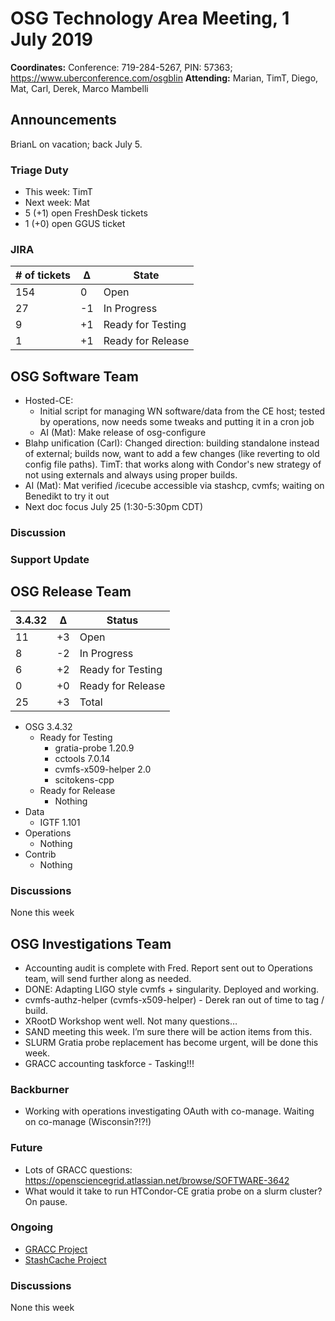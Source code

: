 # OSG Technology Area Meeting, 1 July 2019

**Coordinates:** Conference: 719-284-5267, PIN: 57363; <https://www.uberconference.com/osgblin>
**Attending:** Marian, TimT, Diego, Mat, Carl, Derek, Marco Mambelli


## Announcements

BrianL on vacation; back July 5.


### Triage Duty

-   This week: TimT
-   Next week: Mat
-   5 (+1) open FreshDesk tickets
-   1 (+0) open GGUS ticket


### JIRA

| # of tickets | &Delta; | State             |
|------------- |-------- |------------------ |
| 154          |  0      | Open              |
| 27           | -1      | In Progress       |
| 9            | +1      | Ready for Testing |
| 1            | +1      | Ready for Release |


## OSG Software Team

-   Hosted-CE:
    -   Initial script for managing WN software/data from the CE host; tested by operations, now needs some tweaks and putting it in a cron job
    -   AI (Mat): Make release of osg-configure
-   Blahp unification (Carl): Changed direction: building standalone instead of external;
    builds now, want to add a few changes (like reverting to old config file paths).
    TimT: that works along with Condor's new strategy of not using externals and always using proper builds.
-   AI (Mat): Mat verified /icecube accessible via stashcp, cvmfs;
        waiting on Benedikt to try it out
-   Next doc focus July 25 (1:30-5:30pm CDT)


### Discussion



### Support Update



## OSG Release Team

| 3.4.32 | &Delta; | Status            |
|------ |------- |----------------- |
| 11     | +3      | Open              |
| 8      | -2      | In Progress       |
| 6      | +2      | Ready for Testing |
| 0      | +0      | Ready for Release |
| 25     | +3      | Total             |

-   OSG 3.4.32  
    -   Ready for Testing  
        -   gratia-probe 1.20.9
        -   cctools 7.0.14
        -   cvmfs-x509-helper 2.0
        -   scitokens-cpp
    -   Ready for Release
        -   Nothing
-   Data  
    -   IGTF 1.101
-   Operations  
    -   Nothing
-   Contrib  
    -   Nothing

### Discussions

None this week


## OSG Investigations Team

-   Accounting audit is complete with Fred. Report sent out to Operations team, will send further along as needed.
-   DONE: Adapting LIGO style cvmfs + singularity. Deployed and working.
-   cvmfs-authz-helper (cvmfs-x509-helper) - Derek ran out of time to tag / build.
-   XRootD Workshop went well.  Not many questions…
-   SAND meeting this week.  I’m sure there will be action items from this.
-   SLURM Gratia probe replacement has become urgent, will be done this week.
-   GRACC accounting taskforce - Tasking!!!


### Backburner

-   Working with operations investigating OAuth with co-manage.  Waiting on co-manage (Wisconsin?!?!)


### Future

-   Lots of GRACC questions: <https://opensciencegrid.atlassian.net/browse/SOFTWARE-3642>
-   What would it take to run HTCondor-CE gratia probe on a slurm cluster?  On pause.


### Ongoing

-   [GRACC Project](https://opensciencegrid.atlassian.net/projects/GRACC)
-   [StashCache Project](http://opensciencegrid.org/docs/data/stashcache/overview/)


### Discussions

None this week
